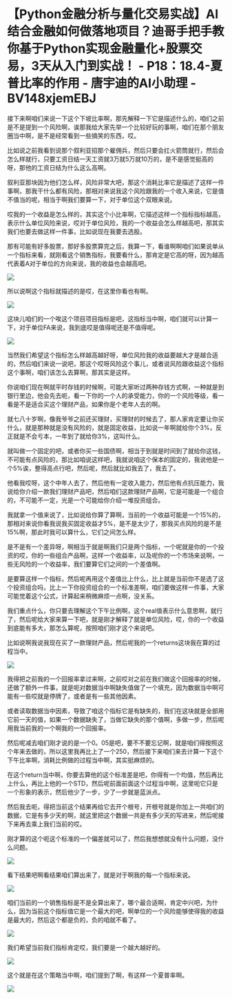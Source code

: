 # 【Python金融分析与量化交易实战】AI结合金融如何做落地项目？迪哥手把手教你基于Python实现金融量化+股票交易，3天从入门到实战！ - P18：18.4-夏普比率的作用 - 唐宇迪的AI小助理 - BV148xjemEBJ

接下来啊咱们来说一下这个下坡比率啊，那先解释一下它是描述什么的，咱们之前是不是提到一个风险啊，诶那我给大家先举一个比较好玩的事啊，咱们在那个朋友圈当中啊，是不是经常看到一些搞笑的东西，哎。

比如说之前我看到说那个叙利亚招那个雇佣兵，然后只要会扛火箭筒就行，然后会怎么样就行，只要工资日结一天工资就3万就5万就10万的，是不是感觉挺高的呀，那他的工资日结为什么这么高啊。

叙利亚那块因为他们怎么样，风险非常大吧，那这个消耗比率它是描述了这样一件事啊，那我干什么都有风险，那相对来说我这个风险跟我的一个收入来说，它是值不值当的呢，相当于啊我们要算一下，对于单位这个双眼来说。

哎我的一个收益是怎么样的，其实这个小比率啊，它描述这样一个指标指标越高，表示什么单位风险来说，哎对于单位风险，我的一个收益会怎么样越高吧，那其实我们也要去做这样一件事，比如说现在我要去选股。

那有可能有好多股票，那好多股票算完之后，我算一下，看谁啊啊咱们如果说单从一个指标来看，就刚看这个销售指标，我要看什么，那肯定是它高的呀，因为越高代表着A对于单位的方向来说，我的收益也会越高吧。



![](img/48904f2bbd6877843e0259f2170356b3_1.png)

所以说啊这个指标就描述的是哎，在这里你看也有啊。

![](img/48904f2bbd6877843e0259f2170356b3_3.png)

这块儿咱们的一个唉这个项目项目指标是吧，这指标当中啊，咱们就可以计算一下，对于单位FA来说，我到底哎是值得呢还是不值得呢。



![](img/48904f2bbd6877843e0259f2170356b3_5.png)

当然我们希望这个指标怎么样越高越好呀，单位风险我的收益要越大才是越合适的，然后咱们来说一说吧，那这个哎呀风险这个事儿，或者说风险跟收益这个指标这个事啊，咱们该怎么去算啊，那其实是这样。

你说咱们现在啊就平时存钱的时候啊，可能大家听过两种存钱方式啊，一种就是到银行里边，他会先去呃，看一下你的一个人的承受能力，你的一个风险等级，看一看是不是适合买这个理财产品，如果你是个老年人去的啊。

就七八十岁啊，像我爷爷之前还买理财，买理财的时候去了，那人家肯定要让你买什么，就是那种就是没有风险的，就是固定收益，比如说一年啊就给你个3%，反正就是不会亏本，一年到了就给你3%，这叫什么。

就叫做一个固定的吧，或者你买一些国债啊，相当于到就是时间到了就给你这钱，不可能有点风险的，那比如咱说这样吧，我就说咱这个保本的固定的，我说他是一个5%诶，整得高点行吧，然后呢，然后就比如我去了，我去了。

他看我哎呀，这个中年人去了，然后他有一定收入能力，然后他有点抗压能力，我说给你介绍一款我们理财产品吧，然后咱们这款理财产品啊，它是可能是一个组合的，不可能不一定，光是一个可能给你介绍一堆投资组合。

我就拿一个值来说了，比如说给你算了算啊，当前的一个收益可能是一个15%的，那相对来说你看我说我买固定收益才5%，是不是太少了，那我买点风险的是不是15%啊，那此时我可以算什么，它们之间怎么样。

是不是有一个差异呀，啊相当于就是啊我们只是两个指标，一个呢就是你的一个投资的哎，你的一些组合产品啊，这样一个收益率，以及呢你的一个市场来说啊，一些无风险的一个收益率，我们要算它们之间的一个差值啊。

是要算这样一个指标，然后呢再用这个差值比上什么，比上就是当前你不是选了这个投资组合吗，比上一下你投资组合的一个标准差啊，咱们要做这样一件事，大家可能觉着这个公式，计算起来稍微麻烦一点啊，没关系。

我们重点什么，你只要去理解这个下午比例啊，这个real值表示什么意思啊，就行了，然后呢给大家来算一下吧，就是刚才解释了就是单位风险，哎，你的一个收益到底能有多大，那怎么算呢，按照咱们刚才这个来说吧。

比如说啊我说我现在买了一款理财产品，然后呢我的一个returns这块我在算的过程当中。

![](img/48904f2bbd6877843e0259f2170356b3_7.png)

我得把之前我的一个回报率拿过来啊，之前哎对之前在我们做这个回报率的时候，还做了额外一件事，就是呃对数据当中啊缺失值做了一个填充，因为数据当中啊可能有一些哎就是停牌了，或者是有一些其他因素。

或者读取数据当中因素，导致了咱这个指标它是有缺失的，我们在这块就是全部用它前一天的值，如果一个数据缺失了，当做它缺失的那个值啊，多做一步，然后呢用我当前我的一个啊我的一个回报率。

然后呢减去咱们刚才说的是一个0。05是吧，要不不要忘记啊，就是咱们得按照这个年来去做的，所以这里我再比上了一个250，然后接下来咱们来去计算一下这个下午比率啊，消耗比例做的过程当中啊，其实挺麻烦的。

在这个return当中啊，你要去算他的这个标准差是吧，你得有一个均值，然后再比上什么，再比上他的一个STD，然后呢前面前面这个过程当中啊，这里呃它只是一个形象的表示，然后他少了一步，少了一步就是蓝派点。

然后我去呃，得把当前这个结果再给它去开个根号，开根号就是你加上一共咱们的数据，它是有多少天的啊，就这里把这个数据一共是有多少天的写进来，然后呢接下来再去乘上我们当前的哎。

刚才算的这个呃这个标准的一个偏差就可以了，然后我想想就没有什么问题，没什么问题。

![](img/48904f2bbd6877843e0259f2170356b3_9.png)

看下结果吧啊看结果咱们算出来了，就是对于啊我的每一个指标来说。

![](img/48904f2bbd6877843e0259f2170356b3_11.png)

咱们当前的一个销售指标是不是全算出来了，哪个最合适啊，肯定中兴吧，为什么，因为当前这个指标值它是一个最大的吧，啊单位的一个风险能够使得我的收益是最大的，然后这个都是负的，负的咱就不看了。



![](img/48904f2bbd6877843e0259f2170356b3_13.png)

我们希望当前我们指标肯定哎，我们要是一个越大越好的。

![](img/48904f2bbd6877843e0259f2170356b3_15.png)

这个就是在这个策略当中啊，咱们提到了啊，有这样一个夏普率啊。

![](img/48904f2bbd6877843e0259f2170356b3_17.png)